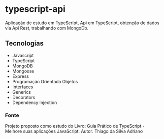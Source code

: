 # typescript-api
Aplicação de estudo em TypeScript, Api em TypeScript, obtenção de dados via Api Rest, trabalhando com MongoDb.

## Tecnologias
- Javascript
- TypeScript
- MongoDB
- Mongoose
- Express
- Programação Orientada Objetos
- Interfaces
- Generics
- Decorators
- Dependency Injection

### Fonte
Projeto proposto como estudo do Livro: Guia Prático de TypeScript - Melhore suas aplicações JavaScript. Autor: Thiago da Silva Adriano
